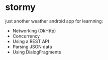 # stormy
just another weather android app for learnning:
* Networking (OkHttp)
* Concurrency
* Using a REST API
* Parsing JSON data
* Using DialogFragments
